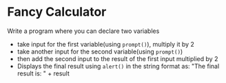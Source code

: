 # Fancy Calculator

Write a program where you can declare two variables
- take input for the first variable(using `prompt()`), multiply it by 2
- take another input for the second variable(using `prompt()`)
- then add the second input to the result of the first input multiplied by 2
- Displays the final result using `alert()` in the string format as: "The final result is: " + result
